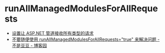 # runAllManagedModulesForAllRequests

- [设置让 ASP.NET 管道接收所有类型的请求](https://blog.csdn.net/weixin_34417183/article/details/85743982)
- [不要随便使用 runAllManagedModulesForAllRequests=&quot;true&quot; 来解决问题 - 不是豆豆 - 博客园](https://www.cnblogs.com/xwgli/p/4760598.html)
